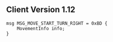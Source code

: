 ## Client Version 1.12

```rust,ignore
msg MSG_MOVE_START_TURN_RIGHT = 0xBD {
    MovementInfo info;    
}

```
